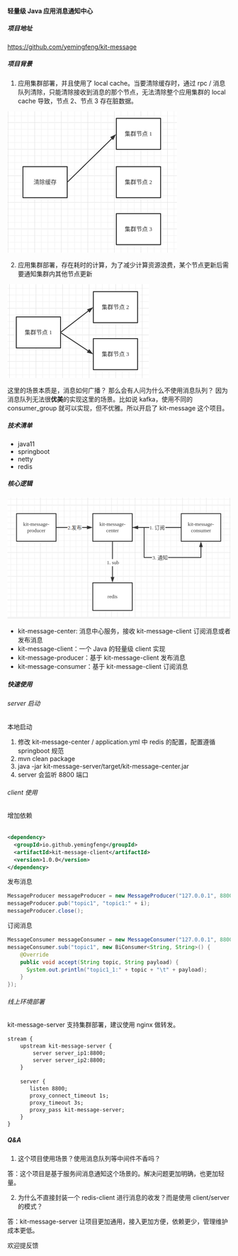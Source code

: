 #### 轻量级 Java 应用消息通知中心

##### 项目地址

https://github.com/yemingfeng/kit-message

##### 项目背景

1. 应用集群部署，并且使用了 local cache。当要清除缓存时，通过 rpc / 消息队列清除，只能清除接收到消息的那个节点，无法清除整个应用集群的 local cache 导致，节点
   2、节点 3 存在脏数据。

![](https://raw.githubusercontent.com/yemingfeng/kit-message/master/img/Selection_014.png)

2. 应用集群部署，存在耗时的计算，为了减少计算资源浪费，某个节点更新后需要通知集群内其他节点更新

![](https://raw.githubusercontent.com/yemingfeng/kit-message/master/img/Selection_015.png)

这里的场景本质是，消息如何广播？ 那么会有人问为什么不使用消息队列？ 因为消息队列无法很**优美**的实现这里的场景。比如说 kafka，使用不同的 consumer_group
就可以实现，但不优雅。所以开启了 kit-message 这个项目。

##### 技术清单

- java11
- springboot
- netty
- redis

##### 核心逻辑

![](https://raw.githubusercontent.com/yemingfeng/kit-message/master/img/Selection_009.png)

- kit-message-center: 消息中心服务，接收 kit-message-client 订阅消息或者发布消息
- kit-message-client：一个 Java 的轻量级 client 实现
- kit-message-producer：基于 kit-message-client 发布消息
- kit-message-consumer：基于 kit-message-client 订阅消息

##### 快速使用

###### server 启动

本地启动

1. 修改 kit-message-center / application.yml 中 redis 的配置，配置遵循 springboot 规范
2. mvn clean package
3. java -jar kit-message-server/target/kit-message-center.jar
4. server 会监听 8800 端口

###### client 使用

增加依赖

```xml

<dependency>
  <groupId>io.github.yemingfeng</groupId>
  <artifactId>kit-message-client</artifactId>
  <version>1.0.0</version>
</dependency>
```

发布消息

```java
MessageProducer messageProducer = new MessageProducer("127.0.0.1", 8800);
messageProducer.pub("topic1", "topic1:" + i);
messageProducer.close();
```

订阅消息

```java
MessageConsumer messageConsumer = new MessageConsumer("127.0.0.1", 8800);
messageConsumer.sub("topic1", new BiConsumer<String, String>() {
    @Override
    public void accept(String topic, String payload) {
      System.out.println("topic1_1:" + topic + "\t" + payload);
    }
});
```

###### 线上环境部署

kit-message-server 支持集群部署，建议使用 nginx 做转发。

```
stream {
    upstream kit-message-server {
        server server_ip1:8800;
        server server_ip2:8800; 
    }

    server {
       listen 8800;
       proxy_connect_timeout 1s;
       proxy_timeout 3s;
       proxy_pass kit-message-server;
    }
}
```

##### Q&A

1. 这个项目使用场景？使用消息队列等中间件不香吗？

答：这个项目是基于服务间消息通知这个场景的。解决问题更加明确，也更加轻量。

2. 为什么不直接封装一个 redis-client 进行消息的收发？而是使用 client/server 的模式？

答：kit-message-server 让项目更加通用，接入更加方便，依赖更少，管理维护成本更低。

欢迎提反馈